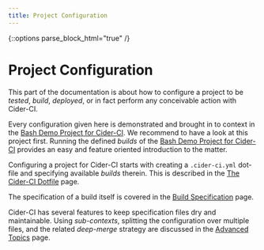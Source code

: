 ```yaml
---
title: Project Configuration 
---
```

{::options parse_block_html="true" /}

<div class="row"> 
<div class="col-md-6">

# Project Configuration

This part of the documentation is about how to configure a project to be
_tested_, _build_, _deployed_, or in fact perform any conceivable action with
Cider-CI.

Every configuration given here is demonstrated and brought in to context in the
[Bash Demo Project for Cider-CI][]. We recommend to have a look at this project
first. Running the defined _builds_ of the [Bash Demo Project for Cider-CI][]
provides an easy and feature oriented introduction to the matter.

Configuring a project for Cider-CI starts with creating a `.cider-ci.yml`
dot-file and specifying available _builds_ therein. This is described in the
[The Cider-CI Dotfile][] page.

The specification of a build itself is covered in the [Build Specification][] page.

Cider-CI has several features to keep specification files dry and maintainable.
Using *sub-contexts*, splitting the configuration over multiple files, and the
related *deep-merge* strategy are discussed in the [Advanced Topics][] page.

</div> 
</div>

  [Bash Demo Project for Cider-CI]: https://github.com/cider-ci/cider-ci_demo-project-bash
  [The Cider-CI Dotfile]: /project_configuration/dotfile.html
  [Build Specification]: /project_configuration/specification.html
  [Advanced Topics]: /project_configuration/advanced.html





